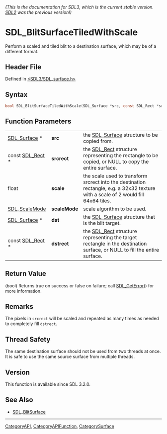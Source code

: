 ###### (This is the documentation for SDL3, which is the current stable version. [SDL2](https://wiki.libsdl.org/SDL2/) was the previous version!)
# SDL_BlitSurfaceTiledWithScale

Perform a scaled and tiled blit to a destination surface, which may be of a different format.

## Header File

Defined in [<SDL3/SDL_surface.h>](https://github.com/libsdl-org/SDL/blob/main/include/SDL3/SDL_surface.h)

## Syntax

```c
bool SDL_BlitSurfaceTiledWithScale(SDL_Surface *src, const SDL_Rect *srcrect, float scale, SDL_ScaleMode scaleMode, SDL_Surface *dst, const SDL_Rect *dstrect);
```

## Function Parameters

|                                |               |                                                                                                                                      |
| ------------------------------ | ------------- | ------------------------------------------------------------------------------------------------------------------------------------ |
| [SDL_Surface](SDL_Surface) *   | **src**       | the [SDL_Surface](SDL_Surface) structure to be copied from.                                                                          |
| const [SDL_Rect](SDL_Rect) *   | **srcrect**   | the [SDL_Rect](SDL_Rect) structure representing the rectangle to be copied, or NULL to copy the entire surface.                      |
| float                          | **scale**     | the scale used to transform srcrect into the destination rectangle, e.g. a 32x32 texture with a scale of 2 would fill 64x64 tiles.   |
| [SDL_ScaleMode](SDL_ScaleMode) | **scaleMode** | scale algorithm to be used.                                                                                                          |
| [SDL_Surface](SDL_Surface) *   | **dst**       | the [SDL_Surface](SDL_Surface) structure that is the blit target.                                                                    |
| const [SDL_Rect](SDL_Rect) *   | **dstrect**   | the [SDL_Rect](SDL_Rect) structure representing the target rectangle in the destination surface, or NULL to fill the entire surface. |

## Return Value

(bool) Returns true on success or false on failure; call
[SDL_GetError](SDL_GetError)() for more information.

## Remarks

The pixels in `srcrect` will be scaled and repeated as many times as needed
to completely fill `dstrect`.

## Thread Safety

The same destination surface should not be used from two threads at once.
It is safe to use the same source surface from multiple threads.

## Version

This function is available since SDL 3.2.0.

## See Also

- [SDL_BlitSurface](SDL_BlitSurface)

----
[CategoryAPI](CategoryAPI), [CategoryAPIFunction](CategoryAPIFunction), [CategorySurface](CategorySurface)

